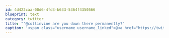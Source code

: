 ```yaml
---
id: 4d422caa-00d6-4fd3-b633-5364f4350566
blueprint: text
category: twitter
title: "'@collinvine are you down there permanently?"
caption: '<span class="username username_linked">@<a href="https://twitter.com/collinvine" title="Collin Vine">collinvine</a></span> are you down there permanently?'
---
```


